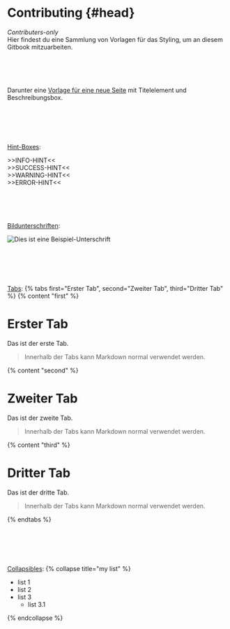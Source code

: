 # Contributing {#head}
<div class="description">
<i>Contributers-only</i><br>
Hier findest du eine Sammlung von Vorlagen für das Styling, um an diesem Gitbook mitzuarbeiten.</div>
<div class="line">
    <br>
    <br>
</div>
<div>
    <br>
    <br>
</div>


Darunter eine [Vorlage für eine neue Seite](neue-seite.md) mit Titelelement und Beschreibungsbox.

<div class="line">
    <br>
    <br>
</div>
<br>
<br>

[Hint-Boxes](hint-template.md): 
<div class="box_info">
    <i class="fa fa-info fa-fw" aria-hidden="true" style="color: #42acf3;"></i>
    >>INFO-HINT<<
</div>

<div class="box_success">
    <i class="fa fa-check fa-fw" aria-hidden="true" style="color: #50af51;"></i>
    >>SUCCESS-HINT<<
</div>

<div class="box_warning">
     <i class="fa fa-exclamation-circle fa-fw" aria-hidden="true" style="color: #f0ad4e"></i>
     >>WARNING-HINT<<
</div>

<div class="box_error">
    <i class="fa fa-exclamation-triangle fa-fw" aria-hidden="true" style="color: #d9534f"></i>
    >>ERROR-HINT<<
</div>

<div class="line">
    <br>
    <br>
</div>
<br>
<br>

[Bildunterschriften](bildunterschriften.md):

![Dies ist eine Beispiel-Unterschrift](https://github.com/sensebox/books-v2/blob/home/pictures/mcu_one_top.png?raw=true)

<div class="line">
    <br>
    <br>
</div>
<br>
<br>

[Tabs](tabs.md):
{% tabs first="Erster Tab", second="Zweiter Tab", third="Dritter Tab" %}
{% content "first" %}
# Erster Tab
Das ist der erste Tab.
> Innerhalb der Tabs kann Markdown normal verwendet werden. 

{% content "second" %}
# Zweiter Tab
Das ist der zweite Tab.
> Innerhalb der Tabs kann Markdown normal verwendet werden.

{% content "third" %}
# Dritter Tab
Das ist der dritte Tab.
> Innerhalb der Tabs kann Markdown normal verwendet werden.

{% endtabs %}

<div class="line">
    <br>
    <br>
</div>
<br>
<br>

[Collapsibles](collapsible.md):
{% collapse title="my list" %}
 
* list 1
* list 2
* list 3
    * list 3.1
    
{% endcollapse %}